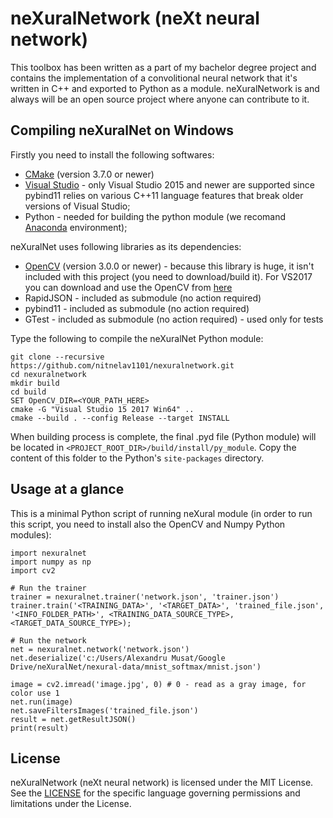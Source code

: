 # neXuralNetwork (neXt neural network) #
This toolbox has been written as a part of my bachelor degree project and contains the implementation of a convolitional neural network that it's written in C++ and exported to Python as a module. neXuralNetwork is and always will be an open source project where anyone can contribute to it.

## Compiling neXuralNet on Windows ##
Firstly you need to install the following softwares:
 * [CMake](https://cmake.org/) (version 3.7.0 or newer)
 * [Visual Studio](https://www.visualstudio.com/vs/community/) - only Visual Studio 2015 and newer are supported since pybind11 relies on various C++11 language features that break older versions of Visual Studio;
 * Python - needed for building the python module (we recomand [Anaconda](https://www.continuum.io/downloads) environment);
 
 neXuralNet uses following libraries as its dependencies:
  * [OpenCV](https://github.com/opencv/opencv) (version 3.0.0 or newer) - because this library is huge, it isn't included with this project (you need to download/build it). For VS2017 you can download and use the OpenCV from [here](https://drive.google.com/open?id=0B4fA8oSTAEXCX1MyLXZ5VHVoUGM)
  * RapidJSON - included as submodule (no action required)
  * pybind11 - included as submodule (no action required)
  * GTest - included as submodule (no action required) - used only for tests
 
 Type the following to compile the neXuralNet Python module:
 ```
git clone --recursive https://github.com/nitnelav1101/nexuralnetwork.git
cd nexuralnetwork
mkdir build
cd build
SET OpenCV_DIR=<YOUR_PATH_HERE>
cmake -G "Visual Studio 15 2017 Win64" ..
cmake --build . --config Release --target INSTALL
 ```
When building process is complete, the final .pyd file (Python module) will be located in `<PROJECT_ROOT_DIR>/build/install/py_module`. Copy the content of this folder to the Python's `site-packages` directory.


## Usage at a glance ##
This is a minimal Python script of running neXural module (in order to run this script, you need to install also the OpenCV and Numpy Python modules):
 ```
import nexuralnet
import numpy as np
import cv2

# Run the trainer
trainer = nexuralnet.trainer('network.json', 'trainer.json')
trainer.train('<TRAINING_DATA>', '<TARGET_DATA>', 'trained_file.json', '<INFO_FOLDER_PATH>', <TRAINING_DATA_SOURCE_TYPE>, <TARGET_DATA_SOURCE_TYPE>);

# Run the network
net = nexuralnet.network('network.json')
net.deserialize('c:/Users/Alexandru Musat/Google Drive/neXuralNet/nexural-data/mnist_softmax/mnist.json')

image = cv2.imread('image.jpg', 0) # 0 - read as a gray image, for color use 1
net.run(image)
net.saveFiltersImages('trained_file.json')
result = net.getResultJSON()
print(result)
 ```

## License ##
neXuralNetwork (neXt neural network) is licensed under the MIT License. See the [LICENSE](LICENSE.md) for the specific language governing permissions and limitations under the License.
